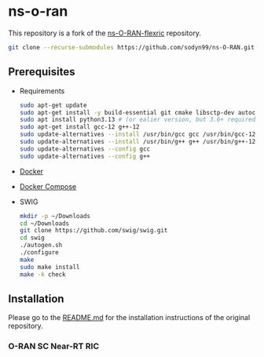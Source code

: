 # ns-o-ran

This repository is a fork of the [ns-O-RAN-flexric](https://github.com/Orange-OpenSource/ns-O-RAN-flexric) repository.

```bash
git clone --recurse-submodules https://github.com/sodyn99/ns-O-RAN.git
```

## Prerequisites

- Requirements

  ```bash
  sudo apt-get update
  sudo apt-get install -y build-essential git cmake libsctp-dev autoconf libpcre2-dev libpcre3-dev ccache
  sudo apt install python3.13 # (or ealier version, but 3.6+ required)
  sudo apt-get install gcc-12 g++-12
  sudo update-alternatives --install /usr/bin/gcc gcc /usr/bin/gcc-12 12
  sudo update-alternatives --install /usr/bin/g++ g++ /usr/bin/g++-12 12
  sudo update-alternatives --config gcc
  sudo update-alternatives --config g++
  ```

- [Docker](https://docs.docker.com/engine/install/)
- [Docker Compose](https://docs.docker.com/compose/install/)
- SWIG

  ```bash
  mkdir -p ~/Downloads
  cd ~/Downloads
  git clone https://github.com/swig/swig.git
  cd swig
  ./autogen.sh
  ./configure
  make
  sudo make install
  make -k check
  ```

## Installation

Please go to the [README.md](https://github.com/sodyn99/ns-O-RAN/tree/main/docs#installation-instructions) for the installation instructions of the original repository.

### O-RAN SC Near-RT RIC

